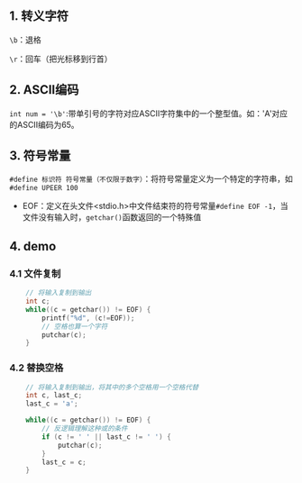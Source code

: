 ## 1. 转义字符

`\b`：退格

`\r`：回车（把光标移到行首）

## 2. ASCII编码

`int num = '\b'`:带单引号的字符对应ASCII字符集中的一个整型值。如：'A'对应的ASCII编码为65。

## 3. 符号常量

`#define 标识符 符号常量（不仅限于数字）`：将符号常量定义为一个特定的字符串，如`#define UPEER 100`

* EOF：定义在头文件<stdio.h>中文件结束符的符号常量`#define EOF -1`，当文件没有输入时，`getchar()`函数返回的一个特殊值

## 4. demo

### 4.1 文件复制

```c
    // 将输入复制到输出
	int c;
    while((c = getchar()) != EOF) {
        printf("%d", (c!=EOF));
        // 空格也算一个字符
        putchar(c);
    }
```

### 4.2 替换空格

```c
    // 将输入复制到输出，将其中的多个空格用一个空格代替
    int c, last_c;
    last_c = 'a';

    while((c = getchar()) != EOF) {
        // 反逻辑理解这种或的条件
        if (c != ' ' || last_c != ' ') {
            putchar(c);
        }
        last_c = c;
    }
```



